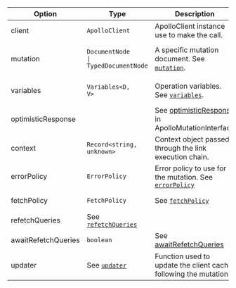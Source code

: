 | Option | Type | Description |
| ------ | ---- | ----------- |
| client | <pre class="language-ts"><code class="language-ts">ApolloClient</code></pre> | ApolloClient instance use to make the call. |
| mutation | <pre class="language-ts"><code class="language-ts">DocumentNode <span class="token operator">&vert;</span> TypedDocumentNode</code></pre> | A specific mutation document. See [`mutation`](/api/interfaces/mutation#mutation). |
| variables | <pre class="language-ts"><code class="language-ts">Variables<span class="token operator">&lt;</span><span class="token constant">D</span><span class="token punctuation">,</span> <span class="token constant">V</span><span class="token operator">&gt;</span> </code></pre> | Operation variables. See [`variables`](/api/interfaces/mutation#variables). |
| optimisticResponse | | See [optimisticResponse](/api/interfaces/mutation#optimisticresponse) in ApolloMutationInterface |
| context | <pre class="language-ts"><code class="language-ts">Record<span class="token operator">&lt;</span><span class="token builtin">string</span><span class="token punctuation">,</span> <span class="token builtin">unknown</span><span class="token operator">&gt;</span></code></pre> | Context object passed through the link execution chain. |
| errorPolicy | <pre class="language-ts"><code class="language-ts">ErrorPolicy</code></pre> | Error policy to use for the mutation. See [`errorPolicy`](/api/interfaces/mutation#errorpolicy) |
| fetchPolicy | <pre class="language-ts"><code class="language-ts">FetchPolicy</code></pre> | See [`fetchPolicy`](/api/interfaces/mutation#fetchpolicy) |
| refetchQueries | See [`refetchQueries`](/api/interfaces/mutation#refetchQueries) | |
| awaitRefetchQueries | <pre class="language-ts"><code class="language-ts">boolean</code></pre> | See [awaitRefetchQueries](#awaitrefetchqueries) |
| updater | See [`updater`](/api/interfaces/mutation#updater) | Function used to update the client cache following the mutation. |
